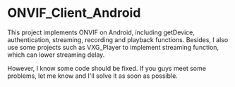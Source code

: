 # ONVIF_Client_Android
This project implements ONVIF on Android, including getDevice, authentication, streaming, recording and playback functions.
Besides, I also use some projects such as VXG_Player to implement streaming function, which can lower streaming delay.

However, I know some code should be fixed. If you guys meet some problems, let me know and I'll solve it as soon as possible.



